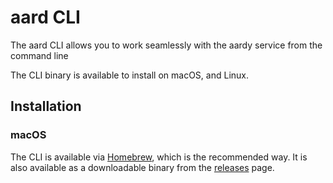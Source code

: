 # aard CLI 

The aard CLI allows you to work seamlessly with the aardy service from the command line

The CLI binary is available to install on macOS, and Linux.

## Installation

### macOS
The CLI is available via [Homebrew](https://brew.sh/), which is the recommended way. It is also available as a downloadable binary from the [releases](
https://github.com/aardlabs/terminal-poc/releases/latest) page. 


